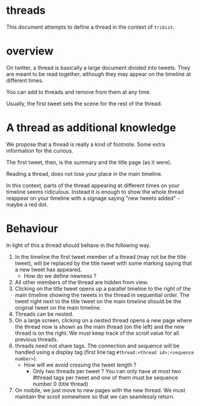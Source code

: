 # threads

This document attempts to define a thread in the context of `tribist`.

# overview

On twitter, a thread is basically a large document divided into tweets.
They are meant to be read together, although they may appear on the timeline
at different times.

You can add to threads and remove from them at any time.

Usually, the first tweet sets the scene for the rest of the thread.

# A thread as additional knowledge

We propose that a thread is really a kind of footnote.
Some extra information for the curious.

The first tweet, then, is the summary and the title page (as it were).

Reading a thread, does not lose your place in the main timeline.

In this context, parts of the thread appearing at different times on
your timeline seems ridiculous. Instead it is enough to show the 
whole thread reappear on your timeline with a signage saying
"new tweets added" - maybe a red dot.

# Behaviour

In light of this a thread should behave in the following way.

1. In the timeline the first tweet member of a thread (may not be the title tweet),
will be replaced by the title tweet with some marking saying that a new tweet has appeared.
    - How do we define newness ?
2. All other members of the thread are hidden from view.
3. Clicking on the title tweet opens up a parallel timeline to the right of the main timeline
showing the tweets in the thread in sequential order. The tweet right next to the title tweet
on the main timeline should be the original tweet on the main timeline.
4. Threads can be nested. 
5. On a large screen, clicking on a nested thread opens a new page where the thread now is shown 
as the main thread (on the left) and the new thread is on the right. We must keep track of the 
scroll value for all previous threads.
6. threads need not share tags. The connection and sequence will be handled
using a display tag (first line tag `#thread:<thread id>:<sequence number>`).
    - How will we avoid crossing the tweet length ?
         - Only two threads per tweet ?
           You can only have at most two #thread tags per tweet and one of them
           must be sequence number 0 (title thread)
7. On mobile, we just move to new pages with the new thread. We must maintain the scroll
somewhere so that we can seamlessly return.
